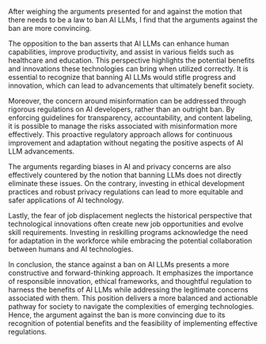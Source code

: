 After weighing the arguments presented for and against the motion that there needs to be a law to ban AI LLMs, I find that the arguments against the ban are more convincing. 

The opposition to the ban asserts that AI LLMs can enhance human capabilities, improve productivity, and assist in various fields such as healthcare and education. This perspective highlights the potential benefits and innovations these technologies can bring when utilized correctly. It is essential to recognize that banning AI LLMs would stifle progress and innovation, which can lead to advancements that ultimately benefit society.

Moreover, the concern around misinformation can be addressed through rigorous regulations on AI developers, rather than an outright ban. By enforcing guidelines for transparency, accountability, and content labeling, it is possible to manage the risks associated with misinformation more effectively. This proactive regulatory approach allows for continuous improvement and adaptation without negating the positive aspects of AI LLM advancements.

The arguments regarding biases in AI and privacy concerns are also effectively countered by the notion that banning LLMs does not directly eliminate these issues. On the contrary, investing in ethical development practices and robust privacy regulations can lead to more equitable and safer applications of AI technology. 

Lastly, the fear of job displacement neglects the historical perspective that technological innovations often create new job opportunities and evolve skill requirements. Investing in reskilling programs acknowledge the need for adaptation in the workforce while embracing the potential collaboration between humans and AI technologies.

In conclusion, the stance against a ban on AI LLMs presents a more constructive and forward-thinking approach. It emphasizes the importance of responsible innovation, ethical frameworks, and thoughtful regulation to harness the benefits of AI LLMs while addressing the legitimate concerns associated with them. This position delivers a more balanced and actionable pathway for society to navigate the complexities of emerging technologies. Hence, the argument against the ban is more convincing due to its recognition of potential benefits and the feasibility of implementing effective regulations.